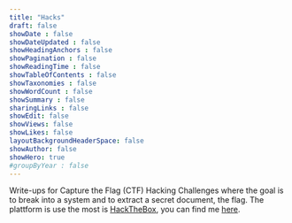 ```yaml
---
title: "Hacks"
draft: false
showDate : false
showDateUpdated : false
showHeadingAnchors : false
showPagination : false
showReadingTime : false
showTableOfContents : false
showTaxonomies : false 
showWordCount : false
showSummary : false
sharingLinks : false
showEdit: false
showViews: false
showLikes: false
layoutBackgroundHeaderSpace: false
showAuthor: false
showHero: true
#groupByYear : false
---
```


Write-ups for Capture the Flag (CTF) Hacking Challenges where the goal is to break into a system and to extract a secret document, the flag.
The plattform is use the most is [HackTheBox](https://app.hackthebox.com), you can find me [here](https://app.hackthebox.com/profile/36525).
